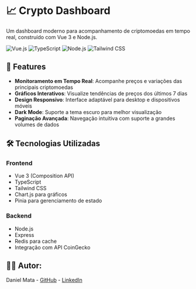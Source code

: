 # 📈 Crypto Dashboard

Um dashboard moderno para acompanhamento de criptomoedas em tempo real, construído com Vue 3 e Node.js.

![Vue.js](https://img.shields.io/badge/Vue.js-4FC08D?style=for-the-badge&logo=vue.js&logoColor=white)
![TypeScript](https://img.shields.io/badge/TypeScript-007ACC?style=for-the-badge&logo=typescript&logoColor=white)
![Node.js](https://img.shields.io/badge/Node.js-339933?style=for-the-badge&logo=node.js&logoColor=white)
![Tailwind CSS](https://img.shields.io/badge/Tailwind_CSS-38B2AC?style=for-the-badge&logo=tailwind-css&logoColor=white)

## 🚀 Features

- **Monitoramento em Tempo Real**: Acompanhe preços e variações das principais criptomoedas
- **Gráficos Interativos**: Visualize tendências de preços dos últimos 7 dias
- **Design Responsivo**: Interface adaptável para desktop e dispositivos móveis
- **Dark Mode**: Suporte a tema escuro para melhor visualização
- **Paginação Avançada**: Navegação intuitiva com suporte a grandes volumes de dados

## 🛠️ Tecnologias Utilizadas

### Frontend
- Vue 3 (Composition API)
- TypeScript
- Tailwind CSS
- Chart.js para gráficos
- Pinia para gerenciamento de estado

### Backend
- Node.js
- Express
- Redis para cache
- Integração com API CoinGecko


## 👨‍💻 Autor:

Daniel Mata - [GitHub](https://github.com/danielbmata) - [LinkedIn](https://linkedin.com/in/danielbmata)

